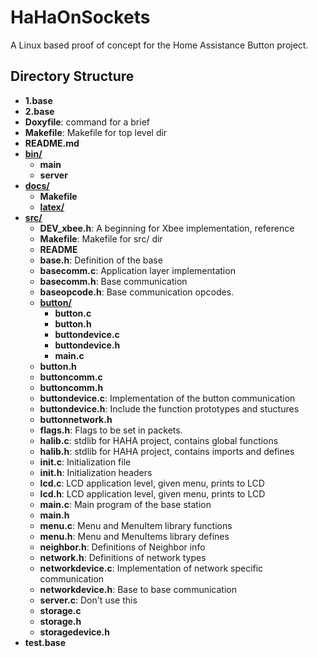 # HaHaOnSockets

A Linux based proof of concept for the Home Assistance Button 	project.

## Directory Structure

- **1.base**
- **2.base**
- **Doxyfile**: command for a brief
- **Makefile**: Makefile for top level dir
- **README.md**
- **[bin/](bin)**
   - **main**
   - **server**
- **[docs/](docs)**
   - **Makefile**
   - **[latex/](docs/latex)**
- **[src/](src)**
   - **DEV_xbee.h**: A beginning for Xbee implementation, reference
   - **Makefile**: Makefile for src/ dir
   - **README**
   - **base.h**: Definition of the base
   - **basecomm.c**: Application layer implementation
   - **basecomm.h**: Base communication
   - **baseopcode.h**: Base communication opcodes.
   - **[button/](src/button)**
      - **button.c**
      - **button.h**
      - **buttondevice.c**
      - **buttondevice.h**
      - **main.c**
   - **button.h**
   - **buttoncomm.c**
   - **buttoncomm.h**
   - **buttondevice.c**: Implementation of the button communication
   - **buttondevice.h**: Include the function prototypes and stuctures
   - **buttonnetwork.h**
   - **flags.h**: Flags to be set in packets.
   - **halib.c**: stdlib for HAHA project, contains global functions
   - **halib.h**: stdlib for HAHA project, contains imports and defines
   - **init.c**: Initialization file
   - **init.h**: Initialization headers
   - **lcd.c**: LCD application level, given menu, prints to LCD
   - **lcd.h**: LCD application level, given menu, prints to LCD
   - **main.c**: Main program of the base station
   - **main.h**
   - **menu.c**: Menu and MenuItem library functions
   - **menu.h**: Menu and MenuItems library defines
   - **neighbor.h**: Definitions of Neighbor info
   - **network.h**: Definitions of network types
   - **networkdevice.c**: Implementation of network specific communication
   - **networkdevice.h**: Base to base communication
   - **server.c**: Don't use this
   - **storage.c**
   - **storage.h**
   - **storagedevice.h**
- **test.base**
